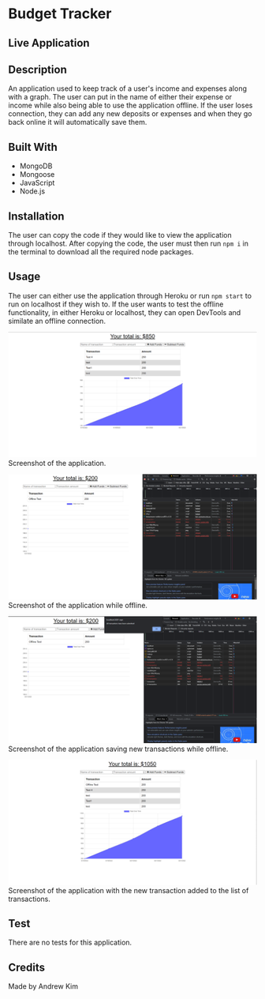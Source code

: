 # Budget Tracker

## Live Application


## Description
An application used to keep track of a user's income and expenses along with a graph. The user can put in the name of either their expense or income while also being able to use the application offline. If the user loses connection, they can add any new deposits or expenses and when they go back online it will automatically save them.

## Built With
* MongoDB
* Mongoose
* JavaScript
* Node.js

## Installation
The user can copy the code if they would like to view the application through localhost. After copying the code, the user must then run `npm i` in the terminal to download all the required node packages.

## Usage
The user can either use the application through Heroku or run `npm start` to run on localhost if they wish to. If the user wants to test the offline functionality, in either Heroku or localhost, they can open DevTools and similate an offline connection.

![screenshot of homepage](./assets/images/homepage.png?raw=true "Homepage of application")
Screenshot of the application.

![screenshot of application offline](./assets/images/offline-example.png?raw=true "Homepage of offline application")
Screenshot of the application while offline.

![screenshot of application saving transactions online](./assets/images/online-save.png?raw=true "Application saving offline changes")
Screenshot of the application saving new transactions while offline.

![screenshot of application with new transaction](./assets/images/save-transaction.png?raw=true "Full list of transactions after coming back online")
Screenshot of the application with the new transaction added to the list of transactions.

## Test
There are no tests for this application.

## Credits
Made by Andrew Kim
